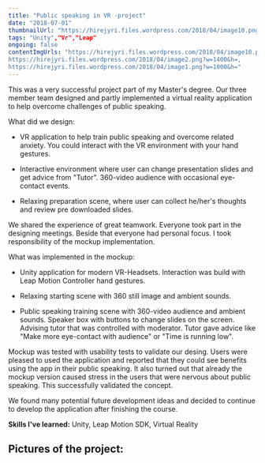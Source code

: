 ```yaml
---
title: "Public speaking in VR -project"
date: "2018-07-01"
thumbnailUrl: "https://hirejyri.files.wordpress.com/2018/04/image10.png?w=1400&h="
tags: "Unity","Vr","Leap"
ongoing: false
contentImgUrls: "https://hirejyri.files.wordpress.com/2018/04/image10.png?w=1400&h=,
https://hirejyri.files.wordpress.com/2018/04/image2.png?w=1400&h=,
https://hirejyri.files.wordpress.com/2018/04/image1.png?w=1000&h="
---
```


This was a very successful project part of my Master's degree. Our three member team designed and partly implemented a virtual reality application to help overcome challenges of public speaking.

What did we design:
* VR application to help train public speaking and overcome related anxiety. You could interact with the VR environment with your hand gestures.

* Interactive environment where user can change presentation slides and get advice from "Tutor". 360-video audience with occasional eye-contact events.

* Relaxing preparation scene, where user can collect he/her's thoughts and review pre downloaded slides.

We shared the experience of great teamwork. Everyone took part in the designing meetings. Beside that everyone had personal focus. I took responsibility of the mockup implementation.

What was implemented in the mockup:
* Unity application for modern VR-Headsets. Interaction was build with Leap Motion Controller hand gestures.

*  Relaxing starting scene with 360 still image and ambient sounds.

* Public speaking training scene with 360-video audience and ambient sounds. Speaker box with buttons to change slides on the screen. Advising tutor that was controlled with moderator. Tutor gave advice like "Make more eye-contact with audience" or "Time is running low".

Mockup was tested with usability tests to validate our desing. Users were pleased to used the application and reported that they could see benefits using the app in their public speaking. It also turned out that already the mockup version caused stress in the users that were nervous about public speaking. This successfully validated the concept.

We found many potential future development ideas and decided to continue to develop the application after finishing the course.

__Skills I've learned:__ Unity, Leap Motion SDK, Virtual Reality


## Pictures of the project: